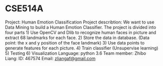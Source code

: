 # CSE514A
Project: Human Emotion Classification
Project describtion: 
	We want to use Data Mining to build a Human Emotion Classifier. 
	The project is divided into four parts
		1) Use OpenCV and Dlib to recognize human faces in picture and extract 68 landmarks for each face.
		2) Store the data in database. (Data point: the x and y position of the face landmark)
		3) Use data points to generate features for each picture.
		4) Train classifier (Unsupervise learning)
		5) Testing
		6) Visualization 
Language: python 3.6
Team member: 
Zhibo Liang: ID: 467574
			 Email: zliangaf@gmail.com
